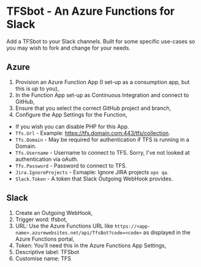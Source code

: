 # TFSbot - An Azure Functions for Slack

Add a TFSbot to your Slack channels. Built for some specific use-cases so you may wish to fork and change for your needs.

## Azure

1. Provision an Azure Function App (I set-up as a consumption app, but this is up to you),
2. In the Function App set-up as Continuous Integration and connect to GitHub,
3. Ensure that you select the correct GitHub project and branch,
4. Configure the App Settings for the Function,
* If you wish you can disable PHP for this App.
* `Tfs.Url` - Example: https://tfs.domain.com:443/tfs/collection.
* `Tfs.Domain` - May be required for authentication if TFS is running in a Domain.
* `Tfs.Username` - Username to connect to TFS. Sorry, I've not looked at authentication via oAuth.
* `Tfs.Password` - Password to connect to TFS.
* `Jira.IgnoreProjects` - Exmaple: Ignore JIRA projects `ops qa`.
* `Slack.Token` - A token that Slack Outgoing WebHook provides.

## Slack

1. Create an Outgoing WebHook,
2. Trigger word: tfsbot,
3. URL: Use the Azure Functions URL like `https://<app-name>.azurewebsites.net/api/TfsBot?code=<code>` as displayed in the Azure Functions portal,
4. Token: You'll need this in the Azure Functions App Settings,
5. Descriptive label: TFSbot
6. Customise name: TFS
